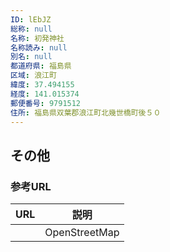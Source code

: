 ```yaml
---
ID: lEbJZ
総称: null
名称: 初発神社
名称読み: null
別名: null
都道府県: 福島県
区域: 浪江町
緯度: 37.494155
経度: 141.015374
郵便番号: 9791512
住所: 福島県双葉郡浪江町北幾世橋町後５０
---
```


## その他

### 参考URL

| URL | 説明          |
| --- | ------------- |
|     | OpenStreetMap |
